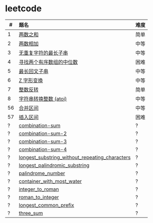 # leetcode

| #   | 题名                                                                                                     | 难度 |
| --- | :------------------------------------------------------------------------------------------------------- | ---- |
| 1   | [两数之和](docs/two_sum.md)                                                                              | 简单 |
| 2   | [两数相加](docs/add_two_numbers.md)                                                                      | 中等 |
| 3   | [无重复字符的最长子串](docs/length_of_longest_substring.md)                                              | 中等 |
| 4   | [寻找两个有序数组的中位数](docs/find_median_sorted_arrays.md)                                            | 困难 |
| 5   | [最长回文子串](docs/longest_palindrome.md)                                                               | 中等 |
| 6   | [Z 字形变换](docs/zigzag-conversion.md)                                                                  | 中等 |
| 7   | [整数反转](docs/reverse-integer.md)                                                                      | 简单 |
| 8   | [字符串转换整数 (atoi)](docs/string_to_integer_atoi.md)                                                  | 中等 |
| 56  | [合并区间](docs/merge-intervals.md)                                                                      | 中等 |
| 57  | [插入区间](docs/insert-interval.md)                                                                      | 困难 |
| ?   | [combination-sum](docs/combination_sum.md)                                                               | ?    |
| ?   | [combination-sum-2](docs/combination_sum_2.md)                                                           | ?    |
| ?   | [combination-sum-3](docs/combination_sum_3.md)                                                           | ?    |
| ?   | [combination-sum-4](docs/combination_sum_4.md)                                                           | ?    |
| ?   | [longest_substring_without_repeating_characters](docs/longest_substring_without_repeating_characters.md) | ?    |
| ?   | [longest_palindromic_substring](docs/longest_palindromic_substring.md)                                   | ?    |
| ?   | [palindrome_number](docs/palindrome_number.md)                                                           | ?    |
| ?   | [container_with_most_water](docs/container_with_most_water.md)                                           | ?    |
| ?   | [integer_to_roman](docs/integer_to_roman.md)                                                             | ?    |
| ?   | [roman_to_integer](docs/roman_to_integer.md)                                                             | ?    |
| ?   | [longest_common_prefix](docs/longest_common_prefix.md)                                                   | ?    |
| ?   | [three_sum](docs/three_sum.md)                                                                           | ?    |